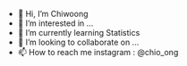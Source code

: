 - 👋 Hi, I’m Chiwoong
- 👀 I’m interested in ...
- 🌱 I’m currently learning Statistics
- 💞️ I’m looking to collaborate on ...
- 📫 How to reach me instagram : @chio_ong

<!---
woongchi98/woongchi98 is a ✨ special ✨ repository because its `README.md` (this file) appears on your GitHub profile.
You can click the Preview link to take a look at your changes.
--->
